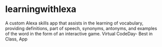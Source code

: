 # learningwithlexa
A custom Alexa skills app that assists in the learning of vocabulary, providing definitions, part of speech, synonyms, antonyms, and examples of the word in the form of an interactive game.
Virtual CodeDay- Best in Class, App
